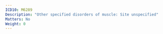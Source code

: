 ```yaml
---
ICD10: M6289
Description: "Other specified disorders of muscle: Site unspecified"
Matters: No
Weight: 0
---
```

